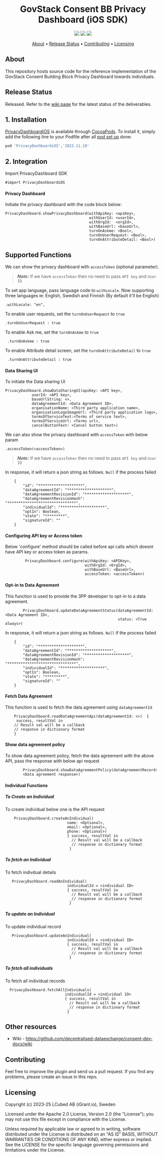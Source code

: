 <h1 align="center">
    GovStack Consent BB Privacy Dashboard (iOS SDK)
</h1>

<p align="center">
    <a href="/../../commits/" title="Last Commit"><img src="https://img.shields.io/github/last-commit/decentralised-dataexchange/bb-consent-ios-privacy-dashboard?style=flat"></a>
    <a href="/../../issues" title="Open Issues"><img src="https://img.shields.io/github/issues/decentralised-dataexchange/bb-consent-ios-privacy-dashboard?style=flat"></a>
    <a href="./LICENSE" title="License"><img src="https://img.shields.io/badge/License-Apache%202.0-yellowgreen?style=flat"></a>
</p>

<p align="center">
  <a href="#about">About</a> •
  <a href="#release-status">Release Status</a> •
  <a href="#contributing">Contributing</a> •
  <a href="#licensing">Licensing</a>
</p>

## About

This repository hosts source code for the reference implementation of the GovStack Consent Building Block Privacy Dashboard towards individuals.

## Release Status

Released. Refer to the [wiki page](https://github.com/decentralised-dataexchange/bb-consent-docs/wiki/wps-and-deliverables) for the latest status of the deliverables. 

## 1. Installation
[PrivacyDashboardiOS](https://cocoapods.org/pods/PrivacyDashboardiOS#about) is available through [CocoaPods](https://cocoapods.org). To install it, simply add the following line to your Podfile after all [pod set up](https://guides.cocoapods.org/using/getting-started.html) done:

```ruby
pod 'PrivacyDashboardiOS','2023.11.10'
```
## 2. Integration

Import PrivacyDashboard SDK

```
#import PrivacyDashboardiOS
```
#### Privacy Dashboard

Initiate the privacy dashboard with the code block below:

```
PrivacyDashboard.showPrivacyDashboard(withApiKey: <apiKey>,
                                      withUserId: <userId>,
                                      withOrgId:  <orgId>,
                                      withBaseUrl: <baseUrl>,
                                      turnOnAskme: <Bool>,
                                      turnOnUserRequest: <Bool>,
                                      turnOnAttributeDetail: <Bool>)
```
## Supported Functions

We can show the privacy dashboard with `accessToken` (optional parameter).

> **_Note:_** If we have `accessToken` then no need to pass `API key` and `User ID`

To set app language, pass language code to `withLocale`. 
Now supporting three languages ie: English, Swedish and Finnish (By default it'll be English) 
```
.withLocale: "en",
```

To enable user requests, set the `turnOnUserRequest` to `true`
```
.turnOnUserRequest : true
```
To enable Ask me, set the `turnOnAskme` to `true`
```
 .turnOnAskme : true
```
To enable Attribute detail screen, set the `turnOnAttributeDetail` to `true`
```
 .turnOnAttributeDetail : true
```
#### Data Sharing UI
To initiate the Data sharing UI
```
PrivacyDashboard.showDataSharingUI(apiKey: <API key>,
            userId: <API key>,
            baseUrlString: <>,
            dataAgreementId: <Data Agreement ID>,
            organisationName: <Third party application name>,
            organisationLogoImageUrl: <Third party application logo>,
            termsOfServiceText:<Terms of service text>,     
            termsOfServiceUrl: <Terms url>,
            cancelButtonText: <Cancel button text>)
```
We can also show the privacy dashboard with `accessToken` with below param
```
.accessToken(<accessToken>)
```
> **_Note:_** If we have `accessToken` then no need to pass `API key` and `User ID`

In response, it will return a json string as follows. `Null` if the process failed
```
    {
        "id": "********************",
        "dataAgreementId": "********************",
        "dataAgreementRevisionId": "********************",
        "dataAgreementRevisionHash": "*******************************",
        "individualId": "********************",
        "optIn": Boolean,
        "state": "*********",
        "signatureId": ""
    }
```
#### Configuring API key or Access token 
Below 'configure' method should be called before api calls which doesnt have API key or access token as params. 
```
         PrivacyDashboard.configure(withApiKey: <APIKey>, 
                                    withOrgId: <OrgId>, 
                                    withBaseUrl: <BaseUrl>,
                                    accessToken: <accessToken>)
```
#### Opt-in to Data Agreement
This function is used to provide the 3PP developer to opt-in to a data agreement. 
```
        PrivacyDashboard.updateDataAgreementStatus(dataAgreementId: <Data Agreement ID>, 
                                                   status: <True always>)
```

In response, it will return a json string as follows. `Null` if the process failed
```
    {
        "id": "********************",
        "dataAgreementId": "********************",
        "dataAgreementRevisionId": "********************",
        "dataAgreementRevisionHash": "*******************************",
        "individualId": "********************",
        "optIn": Boolean,
        "state": "*********",
        "signatureId": ""
    }
```
#### Fetch Data Agreement
This function is used to fetch the data agreement using `dataAgreementId`
```
    PrivacyDashboard.readDataAgreementApi(dataAgreementId: <>)  { 
     success, resultVal in
    // Result val will be a callback 
    // response in dictionary format
    }
```
#### Show data agreement policy
To show data agreement policy, fetch the data agreement with the above API, pass the response with below api request
```
        PrivacyDashboard.showDataAgreementPolicy(dataAgreementRecord:
        <Data agreement response>)
```

#### Individual Functions
##### To Create an Individual
  To create individual below one is the API request
```
    PrivacyDashboard.createAnIndividual(
                            name: <Optional>, 
                            email: <Optional>, 
                            phone: <Optional>) 
                            { success, resultVal in
                              // Result val will be a callback 
                              // response in dictionary format
                             }
```
##### To fetch an Individual
  To fetch indivdual details
```
   PrivacyDashboard.readAnIndividual(
                            individualId = <individual ID>
                            { success, resultVal in
                              // Result val will be a callback 
                              // response in dictionary format
                             }
 ```                            
##### To update an Individual
To update individual record
```
   PrivacyDashboard.updateAnIndividual(
                            individualId = <individual ID>
                            { success, resultVal in
                              // Result val will be a callback 
                              // response in dictionary format
                             }
 ```  
 ##### To fetch all individuals
 To fetch all individual records
 ```
   PrivacyDashboard.fetchAllIndividuals(
                            individualId = <individual ID>
                            { success, resultVal in
                              // Result val will be a callback 
                              // response in dictionary format
                             }
 ```  
 
## Other resources

* Wiki - https://github.com/decentralised-dataexchange/consent-dev-docs/wiki

## Contributing

Feel free to improve the plugin and send us a pull request. If you find any problems, please create an issue in this repo.

## Licensing
Copyright (c) 2023-25 LCubed AB (iGrant.io), Sweden

Licensed under the Apache 2.0 License, Version 2.0 (the "License"); you may not use this file except in compliance with the License.

Unless required by applicable law or agreed to in writing, software distributed under the License is distributed on an "AS IS" BASIS, WITHOUT WARRANTIES OR CONDITIONS OF ANY KIND, either express or implied. See the LICENSE for the specific language governing permissions and limitations under the License.
